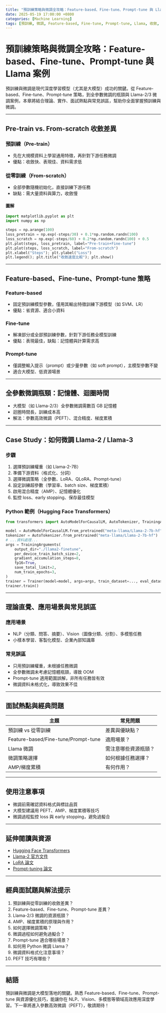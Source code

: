 ```yaml
---
title: "預訓練策略與微調全攻略：Feature-based、Fine-tune、Prompt-tune 與 Llama 案例"
date: 2025-05-19 17:00:00 +0800
categories: [Machine Learning]
tags: [預訓練, 微調, Feature-based, Fine-tune, Prompt-tune, Llama, 收斂, 記憶體瓶頸]
---
```


# 預訓練策略與微調全攻略：Feature-based、Fine-tune、Prompt-tune 與 Llama 案例

預訓練與微調是現代深度學習模型（尤其是大模型）成功的關鍵。從 Feature-based、Fine-tune、Prompt-tune 策略，到全參數微調的瓶頸與 Llama-2/3 微調案例，本章將結合理論、實作、面試熱點與常見誤區，幫助你全面掌握預訓練與微調。

---

## Pre-train vs. From-scratch 收斂差異

### 預訓練（Pre-train）

- 先在大規模資料上學習通用特徵，再針對下游任務微調
- 優點：收斂快、表現佳、資料需求低

### 從零訓練（From-scratch）

- 全部參數隨機初始化，直接訓練下游任務
- 缺點：需大量資料與算力，收斂慢

#### 圖解

```python
import matplotlib.pyplot as plt
import numpy as np

steps = np.arange(100)
loss_pretrain = np.exp(-steps/30) + 0.1*np.random.randn(100)
loss_scratch = np.exp(-steps/60) + 0.2*np.random.randn(100) + 0.5
plt.plot(steps, loss_pretrain, label="Pre-train+Fine-tune")
plt.plot(steps, loss_scratch, label="From-scratch")
plt.xlabel("Steps"); plt.ylabel("Loss")
plt.legend(); plt.title("收斂速度比較"); plt.show()
```

---

## Feature-based、Fine-tune、Prompt-tune 策略

### Feature-based

- 固定預訓練模型參數，僅用其輸出特徵訓練下游模型（如 SVM、LR）
- 優點：省資源、適合小資料

### Fine-tune

- 解凍部分或全部預訓練參數，針對下游任務全模型訓練
- 優點：表現最佳，缺點：記憶體與計算需求高

### Prompt-tune

- 僅調整輸入提示（prompt）或少量參數（如 soft prompt），主模型參數不變
- 適合大模型、低資源場景

---

## 全參數微調瓶頸：記憶體、迴圈時間

- 大模型（如 Llama-2/3）全參數微調需數百 GB 記憶體
- 迴圈時間長，訓練成本高
- 解法：參數高效微調（PEFT）、混合精度、梯度累積

---

## Case Study：如何微調 Llama-2 / Llama-3

### 步驟

1. 選擇預訓練權重（如 Llama-2-7B）
2. 準備下游資料（格式化、分詞）
3. 選擇微調策略（全參數、LoRA、QLoRA、Prompt-tune）
4. 設定訓練超參數（學習率、batch size、梯度累積）
5. 啟用混合精度（AMP）、記憶體優化
6. 監控 loss、early stopping、保存最佳模型

### Python 範例（Hugging Face Transformers）

```python
from transformers import AutoModelForCausalLM, AutoTokenizer, TrainingArguments, Trainer

model = AutoModelForCausalLM.from_pretrained("meta-llama/Llama-2-7b-hf")
tokenizer = AutoTokenizer.from_pretrained("meta-llama/Llama-2-7b-hf")
# ...資料處理...
args = TrainingArguments(
    output_dir="./llama2-finetune",
    per_device_train_batch_size=2,
    gradient_accumulation_steps=8,
    fp16=True,
    save_total_limit=2,
    num_train_epochs=3,
)
trainer = Trainer(model=model, args=args, train_dataset=..., eval_dataset=...)
trainer.train()
```

---

## 理論直覺、應用場景與常見誤區

### 應用場景

- NLP（分類、問答、摘要）、Vision（圖像分類、分割）、多模態任務
- 小樣本學習、客製化模型、企業內部知識庫

### 常見誤區

- 只用預訓練權重，未根據任務微調
- 全參數微調未考慮記憶體瓶頸，導致 OOM
- Prompt-tune 適用範圍誤解，非所有任務皆有效
- 微調資料未格式化，導致效果不佳

---

## 面試熱點與經典問題

| 主題                                | 常見問題             |
| ----------------------------------- | -------------------- |
| 預訓練 vs 從零訓練                  | 差異與優缺點？       |
| Feature-based/Fine-tune/Prompt-tune | 適用場景？           |
| Llama 微調                          | 需注意哪些資源瓶頸？ |
| 微調策略選擇                        | 如何根據任務選擇？   |
| AMP/梯度累積                        | 有何作用？           |

---

## 使用注意事項

* 微調前需確認資料格式與標註品質
* 大模型建議用 PEFT、AMP、梯度累積等技巧
* 微調過程監控 loss 與 early stopping，避免過擬合

---

## 延伸閱讀與資源

* [Hugging Face Transformers](https://huggingface.co/docs/transformers/index)
* [Llama-2 官方文件](https://ai.meta.com/resources/models-and-libraries/llama-downloads/)
* [LoRA 論文](https://arxiv.org/abs/2106.09685)
* [Prompt-tuning 論文](https://arxiv.org/abs/2104.08691)

---

## 經典面試題與解法提示

1. 預訓練與從零訓練的收斂差異？
2. Feature-based、Fine-tune、Prompt-tune 差異？
3. Llama-2/3 微調的資源瓶頸？
4. AMP、梯度累積的原理與作用？
5. 如何選擇微調策略？
6. 微調過程如何避免過擬合？
7. Prompt-tune 適合哪些場景？
8. 如何用 Python 微調 Llama？
9. 微調資料格式化注意事項？
10. PEFT 技巧有哪些？

---

## 結語

預訓練與微調是大模型落地的關鍵。熟悉 Feature-based、Fine-tune、Prompt-tune 與資源優化技巧，能讓你在 NLP、Vision、多模態等領域高效應用深度學習。下一章將進入參數高效微調（PEFT），敬請期待！
